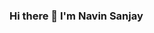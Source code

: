 ### Hi there 👋 I'm Navin Sanjay

<!--
**NavinSanjay/NavinSanjay** is a ✨ _special_ ✨ repository because its `README.md` (this file) appears on your GitHub profile.

Here are some ideas to get you started:

- 🔭 I’m currently working on ...
🌱 I’m currently learning Python
- 👯 I’m looking to collaborate on ...
- 🤔 I’m looking for help with ...
- 💬 Ask me about ...
📫 How to reach me: navin.sanjay349@gmail.com
- 😄 Pronouns: ...
⚡ Fun fact: I can balance on one leg for > 10 seconds
-->
